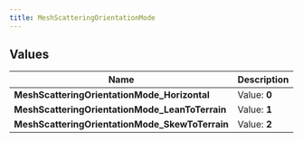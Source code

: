 ```yaml
---
title: MeshScatteringOrientationMode
---
```


## Values
| Name | Description |
| ---- | ----------- |
| **MeshScatteringOrientationMode_Horizontal** | Value: **0** |
| **MeshScatteringOrientationMode_LeanToTerrain** | Value: **1** |
| **MeshScatteringOrientationMode_SkewToTerrain** | Value: **2** |

